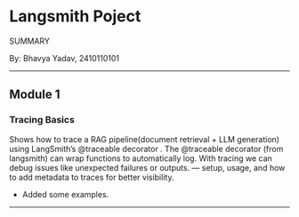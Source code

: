 # Langsmith Poject
SUMMARY

By: Bhavya Yadav, 2410110101

---

## Module 1
### Tracing Basics
Shows how to trace a RAG pipeline(document retrieval + LLM generation) using LangSmith’s @traceable decorator .
The @traceable decorator (from langsmith) can wrap functions to automatically log.
With tracing we can debug issues like unexpected failures or outputs.
— setup, usage, and how to add metadata to traces for better visibility.
- Added some examples.

---


